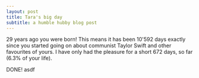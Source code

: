 ```yaml
---
layout: post
title: Tara's big day
subtitle: a humble hubby blog post 
---
```

29 years ago you were born! This means it has been 10'592 days exactly since you started going on about communist Taylor Swift and other favourites of yours. I have only had the pleasure for a short 672 days, so far (6.3% of your life).

DONE!
asdf